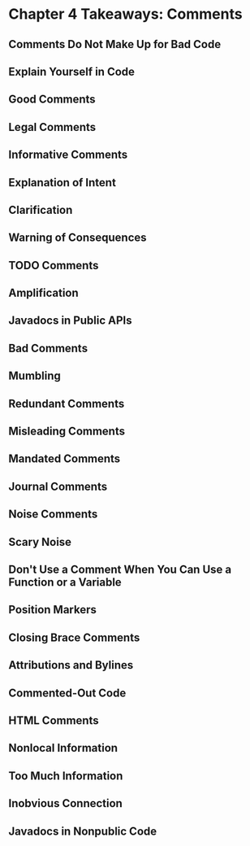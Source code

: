 # Chapter 4 Takeaways: Comments

## Comments Do Not Make Up for Bad Code


## Explain Yourself in Code


## Good Comments


## Legal Comments


## Informative Comments


## Explanation of Intent


## Clarification


## Warning of Consequences


## TODO Comments


## Amplification


## Javadocs in Public APIs


## Bad Comments


## Mumbling


## Redundant Comments


## Misleading Comments


## Mandated Comments


## Journal Comments


## Noise Comments


## Scary Noise


## Don't Use a Comment When You Can Use a Function or a Variable


## Position Markers


## Closing Brace Comments


## Attributions and Bylines


## Commented-Out Code


## HTML Comments


## Nonlocal Information


## Too Much Information


## Inobvious Connection


## Javadocs in Nonpublic Code